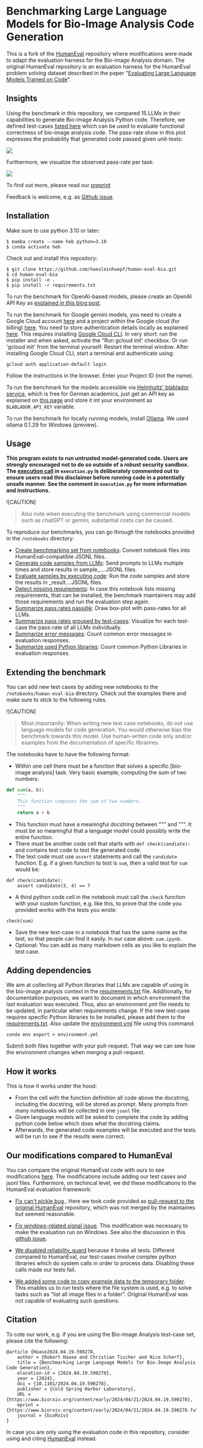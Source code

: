 # Benchmarking Large Language Models for Bio-Image Analysis Code Generation

This is a fork of the [HumanEval](https://github.com/openai/human-eval) repository where modifications were made 
to adapt the evaluation harness for the Bio-image Analysis domain. 
The original HumanEval repository is an evaluation harness for the HumanEval problem solving dataset described in the paper 
"[Evaluating Large Language Models Trained on Code](https://arxiv.org/abs/2107.03374)". 

## Insights

Using the benchmark in this repository, we compared 15 LLMs in their capabilities to generate Bio-image Analysis Python code. 
Therefore, we defined test-cases [listed here](test_cases/readme.md) which can be used to evaluate functional correctness of bio-image analysis code.
The pass-rate show in this plot expresses the probability that generated code passed given unit-tests:

![](docs/paper/pass_rate_llms.png)

Furthermore, we visualize the observed pass-rate per task:

![](docs/paper/performance_per_task.png)

To find out more, please read our [preprint](https://www.biorxiv.org/content/10.1101/2024.04.19.590278v1)

Feedback is welcome, e.g. as [Github issue](https://github.com/haesleinhuepf/human-eval-bia/issues).

## Installation

Make sure to use python 3.10 or later:
```
$ mamba create --name heb python=3.10
$ conda activate heb
```

Check out and install this repository:
```
$ git clone https://github.com/haesleinhuepf/human-eval-bia.git
$ cd human-eval-bia
$ pip install -e .
$ pip install -r requirements.txt
```

To run the benchmark for OpenAI-based models, please create an OpenAI API Key as [explained in this blog post](https://help.openai.com/en/articles/5112595-best-practices-for-api-key-safety).

To run the benchmark for Google gemini models, you need to create a Google Cloud account [here](https://console.cloud.google.com/welcome/) and
a project within the Google cloud (for billing) [here](https://console.cloud.google.com/projectcreate). 
You need to store authentication details locally as explained [here](https://cloud.google.com/docs/authentication/provide-credentials-adc#local-dev). 
This requires installing [Google Cloud CLI](https://cloud.google.com/sdk/docs/install). In very short: run the installer and when asked, activate the "Run gcloud init' checkbox. Or run 'gcloud init' from the terminal yourself. Restart the terminal window.
After installing Google Cloud CLI, start a terminal and authenticate using: 
```
gcloud auth application-default login
```
Follow the instructions in the browser. Enter your Project ID (not the name). 

To run the benchmark for the models accessible via  [Helmholtz' blablador service](https://helmholtz-blablador.fz-juelich.de/), which is free for German academics, just get an API key as explained on
[this page](https://sdlaml.pages.jsc.fz-juelich.de/ai/guides/blablador_api_access/) and store it int your environment as `BLABLADOR_API_KEY` variable.

To run the benchmark for locally running models, install [Ollama](https://ollama.com). We used ollama 0.1.29 for Windows (preview).

## Usage

**This program exists to run untrusted model-generated code. Users are strongly
encouraged not to do so outside of a robust security sandbox. The [execution
call](https://github.com/haesleinhuepf/human-eval-bia/blob/master/human_eval/execution.py#L37-L47)
in `execution.py` is deliberately commented out to ensure users read this
disclaimer before running code in a potentially unsafe manner. See the comment in
`execution.py` for more information and instructions.**

![CAUTION]
> Also note when executing the benchmark using commercial models such as chatGPT or gemini, substantial costs can be caused.

To reproduce our benchmarks, you can go through the notebooks provided in the `/notebooks` directory:
* [Create benchmarking set from notebooks](demo/create_cases.ipynb): Convert notebook files into HumanEval-compatible JSONL files.
* [Generate code samples from LLMs](demo/create_samples.ipynb): Send prompts to LLMs multiple times and store results in sample_....JSONL files.
* [Evaluate samples by executing code](demo/evaluate_samples.ipynb): Run the code samples and store the results in _result....JSONL files.
* [Detect missing requirements](demo/detect_missing_requirements.ipynb): In case this notebook lists missing requirements, that can be installed, the benchmark maintainers may add those requirements and run the evaluation step again.
* [Summarize pass rates pass@k](demo/summarize_by_passk.ipynb): Draw box-plot with pass-rates for all LLMs.
* [Summarize pass rates grouped by test-cases](demo/summarize_by_case.ipynb): Visualize for each test-case the pass-rate of all LLMs individually.
* [Summarize error messages](demo/summarize_error_messages.ipynb): Count common error messages in evaluation responses.
* [Summarize used Python libraries](demo/summarize_used_libraries.ipynb): Count common Python Libraries in evaluation responses.

## Extending the benchmark

You can add new test cases by adding new notebooks to the `/notebooks/human-eval-bia` directory. 
Check out the examples there and make sure to stick to the following rules.

![CAUTION]
> Most importantly: When writing new test case notebooks, do not use language models for code generation. 
> You would otherwise bias the benchmark towards this model. 
> Use human-writen code only and/or examples from the documentation of specific librarires.

The notebooks have to have the following format:
* Within one cell there must be a function that solves a specific [bio-image analysis] task. Very basic example, computing the sum of two numbers:
```python
def sum(a, b):
    """
    This function computes the sum of two numbers.
    """
    return a + b
```
* This function must have a meaningful docstring between """ and """. It must be so meaningful that a language model could possibly write the entire function.
* There must be another code cell that starts with `def check(candiate):` and contains test code to test the generated code.
* The text code must use `assert` statements and call the `candidate` function. E.g. if a given function to test is `sum`, then a valid test for `sum` would be:
```
def check(candidate):
    assert candidate(3, 4) == 7
```
* A third python code cell in the notebook must call the `check` function with your custom function, e.g. like this, to prove that the code you provided works with the tests you wrote:
```
check(sum)
```
* Save the new test-case in a notebook that has the same name as the test, so that people can find it easily. In our case above: `sum.ipynb`.
* Optional: You can add as many markdown cells as you like to explain the test case.

## Adding dependencies

We aim at collecting all Python libraries that LLMs are capable of using in the bio-image analysis context in the [requirements.txt](requirements.txt) file. Additionally, for documentation purposes, we want to document in which environment the last evaluation was executed. Thus, also an environment.yml file needs to be updated, in particular when requirements change. If the new test-case requires specific Python libraries to be installed, please add them to the [requirements.txt](requirements.txt). 
Also update the [environment.yml](environment.yml) file using this command:

```
conda env export > environment.yml 
```

Submit both files together with your pull-request. That way we can see how the environment changes when merging a pull-request.

## How it works

This is how it works under the hood:
* From the cell with the function definition all code above the docstring, including the docstring, will be stored as prompt. Many prompts from many notebooks will be collected in one `jsonl` file.
* Given language models will be asked to complete the code by adding python code below which does what the docstring claims.
* Afterwards, the generated code examples will be executed and the tests will be run to see if the results were correct.

## Our modifications compared to HumanEval

You can compare the original HumanEval code with ours to see modifications [here](https://github.com/haesleinhuepf/human-eval-bia/compare/original_human_eval). The modifications include adding our test cases and jsonl files. Furthermore, on techincal level, we did these modifications to the HumanEval evaluation framework:

* [Fix can't pickle bug
](https://github.com/haesleinhuepf/human-eval-bia/commit/628fd26d2fd72b040d976819b4e1c7073fa26907). Here we took code provided as [pull-request to the original HumanEval](https://github.com/openai/human-eval/pull/30) repository, which was not merged by the maintaines but seemed reasonable.
 
* [Fix windows-related signal issue](https://github.com/haesleinhuepf/human-eval-bia/commit/8d03cfe7f34505063f3604ffe8db86235d33e437). This modification was necessary to make the evaluation run on Windows. See also the discussion in this [github issue](https://github.com/openai/human-eval/issues/18#issuecomment-1609063376).

* [We disabled reliability_guard](https://github.com/haesleinhuepf/human-eval-bia/commit/56df3b04cbb36441367596d1aad16255d797e09b) because it broke all tests. Different compared to HumanEval, our test-cases involve complex python libraries which do system calls in order to process data. Disabling these calls made our tests fail.

* [We added some code to copy example data to the temporary folder](https://github.com/haesleinhuepf/human-eval-bia/pull/16). This enables us to run tests where the file system is used, e.g. to solve tasks such as "list all image files in a folder". Original HumanEval was not capable of evaluating such questions.

## Citation

To cote our work, e.g. if you are using the Bio-image Analysis test-case set, please cite the following:

```
@article {Haase2024.04.19.590278,
	author = {Robert Haase and Christian Tischer and Nico Scherf},
	title = {Benchmarking Large Language Models for Bio-Image Analysis Code Generation},
	elocation-id = {2024.04.19.590278},
	year = {2024},
	doi = {10.1101/2024.04.19.590278},
	publisher = {Cold Spring Harbor Laboratory},
	URL = {https://www.biorxiv.org/content/early/2024/04/21/2024.04.19.590278},
	eprint = {https://www.biorxiv.org/content/early/2024/04/21/2024.04.19.590278.full.pdf},
	journal = {bioRxiv}
}
```


In case you are only using the evaluation code in this repository, consider using and citing [HumanEval](https://github.com/openai/human-eval?tab=readme-ov-file#citation) instead.
